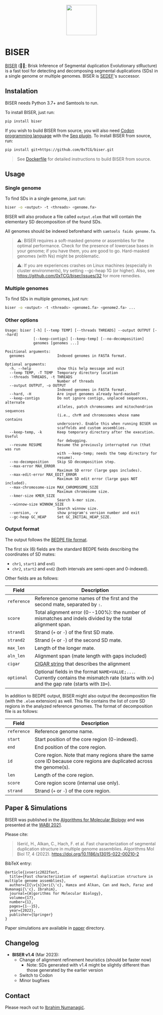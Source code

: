 <p align="center">
  <img src="https://em-content.zobj.net/thumbs/240/twitter/348/oyster_1f9aa.png" height=100 />
</p>

# BISER

[BISER](https://en.wiktionary.org/wiki/biser#Serbo-Croatian) (🦪🔮; Brisk Inference of Segmental duplication Evolutionary stRucture) is
a fast tool for detecting and decomposing segmental duplications (SDs) in a single genome
or multiple genomes.
BISER is [SEDEF](https://github.com/vpc-ccg/sedef)'s successor.

## Instalation

BISER needs Python 3.7+ and Samtools to run.

To install BISER, just run:
```bash
pip install biser
```

If you wish to build BISER from source, you will also need
[Codon programming language](https://github.com/exaloop/codon/)
with the [Seq plugin](https://github.com/exaloop/seq).
To install BISER from source, run:
```bash
pip install git+https://github.com/0xTCG/biser.git
```

> See [Dockerfile](Dockerfile) for detailed instructions to build BISER from source.

## Usage
### Single genome

To find SDs in a single genome, just run:
```bash
biser -o <output> -t <threads> <genome.fa>
```

BISER will also produce a file called `output.elem` that will contain the elementary SD
decomposition of the found SDs.

All genomes should be indexed beforehand with `samtools faidx genome.fa`.

> ⚠️: BISER requires a soft-masked genome or assemblies for the optimal performance.
> Check for the presence of lowercase bases in your genome; if you have them, you are good to go.
> Hard-masked genomes (with Ns) might be problematic.

> ⚠️: If you are experiences crashes on Linux machines (especially in cluster environments),
> try setting --gc-heap 1G (or higher). Also, see https://github.com/0xTCG/biser/issues/32 for more remedies.

### Multiple genomes

To find SDs in multiple genomes, just run:
```bash
biser -o <output> -t <threads> <genome1.fa> <genome2.fa> ...
```

### Other options

```
Usage: biser [-h] [--temp TEMP] [--threads THREADS] --output OUTPUT [--hard]
             [--keep-contigs] [--keep-temp] [--no-decomposition]
             genomes [genomes ...]

Positional arguments:
  genomes               Indexed genomes in FASTA format.

Optional arguments:
  -h, --help            show this help message and exit
  --temp TEMP, -T TEMP  Temporary directory location
  --threads THREADS, -t THREADS
                        Number of threads
  --output OUTPUT, -o OUTPUT
                        Indexed genomes in FASTA format.
  --hard, -H            Are input genomes already hard-masked?
  --keep-contigs        Do not ignore contigs, unplaced sequences, alternate
                        alleles, patch chromosomes and mitochondrion sequences
                        (i.e., chrM and chromosomes whose name contains
                        underscore). Enable this when running BISER on
                        scaffolds and custom assemblies.
  --keep-temp, -k       Keep temporary directory after the execution. Useful
                        for debugging.
  --resume RESUME       Resume the previously interrupted run (that was run
                        with --keep-temp; needs the temp directory for
                        resume).
  --no-decomposition    Skip SD decomposition step.
  --max-error MAX_ERROR
                        Maximum SD error (large gaps includes).
  --max-edit-error MAX_EDIT_ERROR
                        Maximum SD edit error (large gaps NOT included).
  --max-chromosome-size MAX_CHROMOSOME_SIZE
                        Maximum chromosome size.
  --kmer-size KMER_SIZE
                        Search k-mer size.
  --winnow-size WINNOW_SIZE
                        Search winnow size.
  --version, -v         show program's version number and exit
  --gc-heap GC_HEAP     Set GC_INITIAL_HEAP_SIZE.
```

### Output format

The output follows the [BEDPE file format](https://bedtools.readthedocs.io/en/latest/content/general-usage.html#bedpe-format).

The first six (6) fields are the standard BEDPE fields describing the coordinates of SD mates:
- `chr1`, `start1` and `end1`
- `chr2`, `start2` and `end2` (both intervals are semi-open and 0-indexed).

Other fields are as follows:

| Field              | Description |
|--------------------|--------------------|
| `reference`        | Reference genome names of the first and the second mate, separated by `:`. |
| `score`            | Total alignment error (0--100\%): the number of mismatches and indels divided by the total alignment span.  |
| `strand1`          | Strand (`+` or `-`) of the first SD mate. |
| `strand2`          | Strand (`+` or `-`) of the second SD mate. |
| `max_len`          | Length of the longer mate. |
| `aln_len`          | Alignment span (mate length with gaps included) |
| `cigar`            | [CIGAR string](https://samtools.github.io/hts-specs/SAMv1.pdf) that describes the alignment |
| `optional`         | Optional fields in the format `NAME=VALUE;...`. Currently contains the mismatch rate (starts with `X=`) and the gap rate (starts with `ID=`). |

In addition to BEDPE output, BISER might also output the decomposition file (with the `.elem` extension) as well.
This file contains the list of core SD regions in the analyzed reference genomes.
The format of decomposition file is as follows:

| Field              | Description |
|--------------------|--------------------|
| `reference`        | Reference genome name. |
| `start`            | Start position of the core region (0-indexed). |
| `end`              | End position of the core region. |
| `id`               | Core region. Note that many regions share the same core ID because core regions are duplicated across the genome(s). |
| `len`              | Length of the core region. |
| `score`            | Core region score (internal use only). |
| `strand`           | Strand (`+` or `-`) of the core region. |

## Paper & Simulations

BISER was published in the [Algorithms for Molecular Biology](https://link.springer.com/article/10.1186/s13015-022-00210-2) and was presented at the [WABI 2021](https://drops.dagstuhl.de/opus/volltexte/2021/14368/pdf/LIPIcs-WABI-2021-15.pdf).

Please cite:
> Išerić, H., Alkan, C., Hach, F. et al. Fast characterization of segmental duplication structure in multiple genome assemblies. Algorithms Mol Biol 17, 4 (2022). https://doi.org/10.1186/s13015-022-00210-2

BibTeX entry:
```
@article{ivseric2022fast,
  title={Fast characterization of segmental duplication structure in multiple genome assemblies},
  author={I{\v{s}}eri{\'c}, Hamza and Alkan, Can and Hach, Faraz and Numanagi{\'c}, Ibrahim},
  journal={Algorithms for Molecular Biology},
  volume={17},
  number={1},
  pages={1--15},
  year={2022},
  publisher={Springer}
}
```

Paper simulations are available in [paper](paper/) directory.

## Changelog

- **BISER v1.4** (Mar 2023):
  - Change of alignment refinement heuristics (should be faster now)
    - Note: SDs generated with v1.4 might be slightly different
      than those generated by the earlier version
  - Switch to Codon
  - Minor bugfixes

## Contact

Please reach out to [Ibrahim Numanagić](mailto:inumanag_at_uvic_dot_ca).
